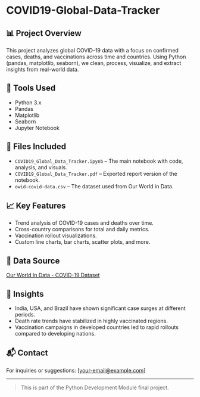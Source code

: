 # COVID19-Global-Data-Tracker



## 📊 Project Overview
This project analyzes global COVID-19 data with a focus on confirmed cases, deaths, and vaccinations across time and countries. Using Python (pandas, matplotlib, seaborn), we clean, process, visualize, and extract insights from real-world data.

## 🧰 Tools Used
- Python 3.x
- Pandas
- Matplotlib
- Seaborn
- Jupyter Notebook

## 📁 Files Included
- `COVID19_Global_Data_Tracker.ipynb` – The main notebook with code, analysis, and visuals.
- `COVID19_Global_Data_Tracker.pdf` – Exported report version of the notebook.
- `owid-covid-data.csv` – The dataset used from Our World in Data.

## 📈 Key Features
- Trend analysis of COVID-19 cases and deaths over time.
- Cross-country comparisons for total and daily metrics.
- Vaccination rollout visualizations.
- Custom line charts, bar charts, scatter plots, and more.

## 📌 Data Source
[Our World In Data - COVID-19 Dataset](https://github.com/owid/covid-19-data)

## 📢 Insights
- India, USA, and Brazil have shown significant case surges at different periods.
- Death rate trends have stabilized in highly vaccinated regions.
- Vaccination campaigns in developed countries led to rapid rollouts compared to developing nations.

## 📬 Contact
For inquiries or suggestions: [your-email@example.com]

---

> This is part of the Python Development Module final project.
